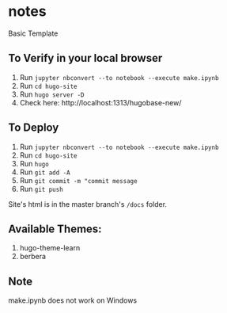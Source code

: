 # notes
Basic Template

## To Verify in your local browser
1. Run `jupyter nbconvert --to notebook --execute make.ipynb`
2. Run `cd hugo-site`
3. Run `hugo server -D`
4. Check here: http://localhost:1313/hugobase-new/

## To Deploy

1. Run `jupyter nbconvert --to notebook --execute make.ipynb`
2. Run `cd hugo-site`
3. Run `hugo`
4. Run `git add -A`
5. Run `git commit -m "commit message`
6. Run `git push`

Site's html is in the master branch's `/docs` folder.

## Available Themes:
1. hugo-theme-learn
2. berbera

## Note

make.ipynb does not work on Windows
